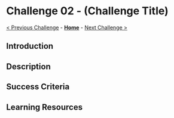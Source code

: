 # Challenge 02 - (Challenge Title)

 [< Previous Challenge](./Challenge-01.md) - **[Home](../README.md)** - [Next Challenge >](./Challenge-03.md)
 
## Introduction

## Description

## Success Criteria
  
## Learning Resources
